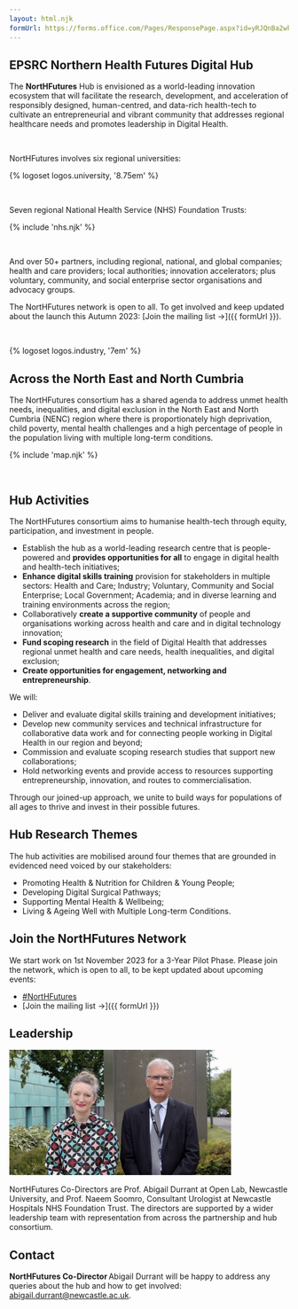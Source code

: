 ```yaml
---
layout: html.njk
formUrl: https://forms.office.com/Pages/ResponsePage.aspx?id=yRJQnBa2wkSpF2aBT74-h-sd_7IfUsBBq1o6Cc4k1QNUNUlGMDc4WTBHQjFHMktVWVJSVFBUOVNBUC4u
---
```


## EPSRC Northern Health Futures Digital Hub

The **NortHFutures** Hub is envisioned as a world-leading innovation ecosystem that will facilitate the research, development, and acceleration of responsibly designed, human-centred, and data-rich health-tech to cultivate an entrepreneurial and vibrant community that addresses regional healthcare needs and promotes leadership in Digital Health.

<br>

NortHFutures involves six regional universities:

{% logoset logos.university, '8.75em' %}

<br>

Seven regional National Health Service (NHS) Foundation Trusts:

{% include 'nhs.njk' %}

<br>

And over 50+ partners, including regional, national, and global companies; health and care providers; local authorities; innovation accelerators; plus voluntary, community, and social enterprise sector organisations and advocacy groups.

The NortHFutures network is open to all. To get involved and keep updated about the launch this Autumn 2023: [Join the mailing list →]({{ formUrl }}).

<br>

{% logoset logos.industry, '7em' %}

## Across the North East and North Cumbria

The NortHFutures consortium has a shared agenda to address unmet health needs, inequalities, and digital exclusion in the North East and North Cumbria (NENC) region where there is proportionately high deprivation, child poverty, mental health challenges and a high percentage of people in the population living with multiple long-term conditions.

{% include 'map.njk' %}

<br>

## Hub Activities

The NortHFutures consortium aims to humanise health-tech through equity, participation, and investment in people.

- Establish the hub as a world-leading research centre that is people-powered and **provides opportunities for all** to engage in digital health and health-tech initiatives;
- **Enhance digital skills training** provision for stakeholders in multiple sectors: Health and Care; Industry; Voluntary, Community and Social Enterprise; Local Government; Academia; and in diverse learning and training environments across the region;
- Collaboratively **create a supportive community** of people and organisations working across health and care and in digital technology innovation;
- **Fund scoping research** in the field of Digital Health that addresses regional unmet health and care needs, health inequalities, and digital exclusion;
- **Create opportunities for engagement, networking and entrepreneurship**.

We will:

- Deliver and evaluate digital skills training and development initiatives;
- Develop new community services and technical infrastructure for collaborative data work and for connecting people working in Digital Health in our region and beyond;
- Commission and evaluate scoping research studies that support new collaborations;
- Hold networking events and provide access to resources supporting entrepreneurship, innovation, and routes to commercialisation.

Through our joined-up approach, we unite to build ways for populations of all ages to thrive and invest in their possible futures.

## Hub Research Themes

The hub activities are mobilised around four themes that are grounded in evidenced need voiced by our stakeholders:

- Promoting Health & Nutrition for Children & Young People;
- Developing Digital Surgical Pathways;
- Supporting Mental Health & Wellbeing;
- Living & Ageing Well with Multiple Long-term Conditions.

## Join the NortHFutures Network

We start work on 1st November 2023 for a 3-Year Pilot Phase. Please join the network, which is open to all, to be kept updated about upcoming events:

- [#NortHFutures](https://twitter.com/search?q=%23NortHFutures)
- [Join the mailing list →]({{ formUrl }})

## Leadership

<img src="assets/leadership.jpg" alt="Leadership" width="400">

NortHFutures Co-Directors are Prof. Abigail Durrant at Open Lab, Newcastle University, and Prof. Naeem Soomro, Consultant Urologist at Newcastle Hospitals NHS Foundation Trust. The directors are supported by a wider leadership team with representation from across the partnership and hub consortium.

## Contact

**NortHFutures Co-Director** Abigail Durrant will be happy to address any queries about the hub and how to get involved: [abigail.durrant@newcastle.ac.uk](mailto:abigail.durrant@newcastle.ac.uk).
